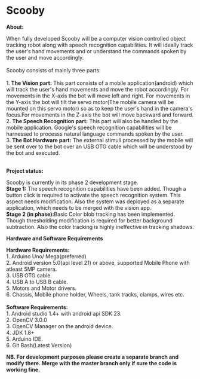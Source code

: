 # Scooby

<b>About:</b>
<br>
<p>
When fully developed Scooby will be a computer vision controlled object tracking robot along with speech recognition capabilities. It will ideally track the user's hand movements and or understand the commands spoken by the user and move accordingly.<br><br>
Scooby consists of mainly three parts: <br><br>
1.<b> The Vision part:</b> This part consists of a mobile application(android) which will track the user's hand movements and move the robot accordingly. For movements in the X-axis the bot will move left and right. For movements in the Y-axis the bot will tilt the servo motor(The mobile camera will be mounted on this servo motor) so as to keep the user's hand in the camera's focus.For movements in the Z-axis the bot will move backward and forward.<br>
2.<b> The Speech Recognition part:</b>	This part will also be handled by the mobile application. Google's speech recognition capabilities will be harnessed to processs natural language commands spoken by the user.<br>
3.<b> The Bot Hardware part:</b> The external stimuli processed by the mobile will be sent over to the bot over an USB OTG cable which will be understood by the bot and executed.<br><br>
</p>

<b> Project status: </b>
<br>
<p>
Scooby is currently in its phase 2 development stage. <br>
<b>Stage 1:</b> The speech recognition capabilities have been added. Though a button click is required to activate the speech recognition system. This aspect needs modification. Also the system was deployed as a separate application, which needs to be merged with the vision app.
<br>
<b>Stage 2 (in phase):</b>Basic Color blob tracking has been implemented. Though thresholding modification is required for better background subtraction. Also the color tracking is highly ineffective in tracking shadows.<br>
</p>

<b> Hardware and Software Requirements </b>
<br>
<p>
<b> Hardware Requirements: </b>
<br>
1.	Arduino Uno/ Mega(preferred) <br>
2.	Android version 5.0(api level 21) or above, supported Mobile Phone with atleast 5MP camera.<br>
3.	USB OTG cable.<br>
4.	USB A to USB B cable.<br>
5.	Motors and Motor drivers.<br>
6.	Chassis, Mobile phone holder, Wheels, tank tracks, clamps, wires etc.<br>
<br>
<b> Software Requirements: </b>
<br>
1.	Android studio 1.4+ with android api SDK 23.<br>
2.	OpenCV 3.0.0<br>
3.	OpenCV Manager on the android device.<br>
4.	JDK 1.8+<br>
5.	Arduino IDE.<br>
6.	Git Bash(Latest Version)
</p>
<b> NB. For development purposes please create a separate branch and modify there. Merge with the master branch only if sure the code is working fine.</b>
